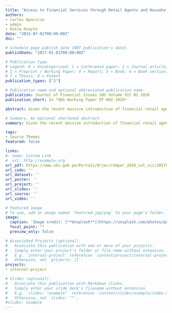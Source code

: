 ```yaml
---
title: "Access to Financial Services through Retail Agents and Household Expenditures: Evidence from Peru"
authors:
- Carlos Aparicio
- admin
- Katia Huayta
date: "2013-07-01T00:00:00Z"
doi: ""

# Schedule page publish date (NOT publication's date).
publishDate: "2017-01-01T00:00:00Z"

# Publication type.
# Legend: 0 = Uncategorized; 1 = Conference paper; 2 = Journal article;
# 3 = Preprint / Working Paper; 4 = Report; 5 = Book; 6 = Book section;
# 7 = Thesis; 8 = Patent
publication_types: ["2"]

# Publication name and optional abbreviated publication name.
publication: Journal of Financial Issues SBS Volume XII N1 2016 
publication_short: In *SBS Working Paper DT-002-2016*

abstract: Given the recent massive introduction of financial retail agents across districts over the last years, we adopt a Fixed-Effects (FE) strategy to intend to estimate the effects of the access to financial services on household expenditure in Peru. We use the household panel data 2007-2011 from the Peruvian Household Survey (ENAHO) and the information of the number of retail agents available in the Peruvian districts gathered by the Financial Stability Authority of Peru (SBS). Our estimates suggest that the introduction of retail agents is associated with a reduction of total household expenditure and transportation costs. Moreover, we find evidence of a non-linear relationship between the number of retail agents in a district and household expenditure. Regarding to rural households, our results are not conclusive due to the still low coverage of the financial system in this area and sample size limitations.

# Summary. An optional shortened abstract.
summary: Given the recent massive introduction of financial retail agents across districts over the last years, we adopt a Fixed-Effects (FE) strategy to intend to estimate the effects of the access to financial services on household expenditure in Peru.

tags:
- Source Themes
featured: false

links:
#- name: Custom Link
#  url: http://example.org
url_pdf: https://www.sbs.gob.pe/Portals/0/jer/rebper_2016_vol_xii/20170103_Aparicio-Bohorquez-Huayta.PDF
url_code: ''
url_dataset: ''
url_poster: ''
url_project: ''
url_slides: ''
url_source: ''
url_video: ''

# Featured image
# To use, add an image named `featured.jpg/png` to your page's folder. 
image:
  caption: 'Image credit: [**Unsplash**](https://unsplash.com/photos/pLCdAaMFLTE)'
  focal_point: ""
  preview_only: false

# Associated Projects (optional).
#   Associate this publication with one or more of your projects.
#   Simply enter your project's folder or file name without extension.
#   E.g. `internal-project` references `content/project/internal-project/index.md`.
#   Otherwise, set `projects: []`.
projects:
- internal-project

# Slides (optional).
#   Associate this publication with Markdown slides.
#   Simply enter your slide deck's filename without extension.
#   E.g. `slides: "example"` references `content/slides/example/index.md`.
#   Otherwise, set `slides: ""`.
#slides: example
---
```

